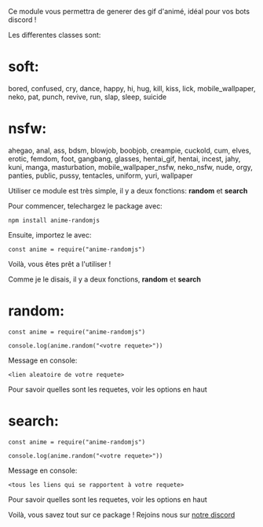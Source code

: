 Ce module vous permettra de generer des gif d'animé, idéal pour vos bots discord !

Les differentes classes sont:

# soft:

bored, confused, cry, dance, happy, hi, hug, kill, kiss, lick, mobile_wallpaper, neko, pat, punch, revive, run, slap, sleep, suicide

# nsfw:

ahegao, anal, ass, bdsm, blowjob, boobjob, creampie, cuckold, cum, elves, erotic, femdom, foot, gangbang, glasses, hentai_gif, hentai, incest, jahy, kuni, manga, masturbation, mobile_wallpaper_nsfw, neko_nsfw, nude, orgy, panties, public, pussy, tentacles, uniform, yuri, wallpaper

Utiliser ce module est très simple, il y a deux fonctions: **random** et **search**

Pour commencer, telechargez le package avec:

    npm install anime-randomjs

Ensuite, importez le avec:

    const anime = require("anime-randomjs")

Voilà, vous êtes prêt a l'utiliser !

Comme je le disais, il y a deux fonctions, **random** et **search**

# random:

    const anime = require("anime-randomjs")

    console.log(anime.random("<votre requete>"))

Message en console:

    <lien aleatoire de votre requete>

Pour savoir quelles sont les requetes, voir les options en haut

# search:

    const anime = require("anime-randomjs")

    console.log(anime.random("<votre requete>"))

Message en console:

    <tous les liens qui se rapportent à votre requete>

Pour savoir quelles sont les requetes, voir les options en haut

Voilà, vous savez tout sur ce package ! Rejoins nous sur [notre discord](https://discord.gg/ZW6WwgymCB)

